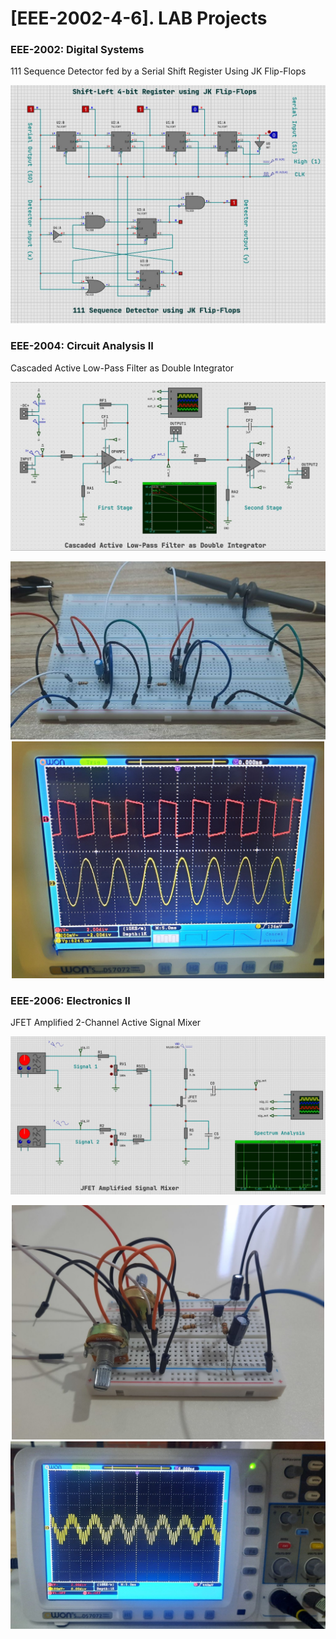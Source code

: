 # [EEE-2002-4-6]. LAB Projects

### EEE-2002: Digital Systems
111 Sequence Detector fed by a Serial Shift Register Using JK Flip-Flops

![](<EEE-2002. Digital Systems/diagram.jpg>)


### EEE-2004: Circuit Analysis II
Cascaded Active Low-Pass Filter as Double Integrator

![](<EEE-2004. Circuit Analysis II/diagram.jpg>)

<div align="center">
    <img width="600" src="./EEE-2004. Circuit Analysis II/breadboard.jpg">
</div>

<div align="center">
    <img width="500" src="./EEE-2004. Circuit Analysis II/osc.jpg">
</div>


### EEE-2006: Electronics II
JFET Amplified 2-Channel Active Signal Mixer

![](<EEE-2006. Electronics II/diagram.jpg>)

<div align="center">
    <img width="500" src="./EEE-2006. Electronics II/breadboard.jpg">
</div>

<div align="center">
    <img width="600" src="./EEE-2006. Electronics II/osc.jpg">
</div>